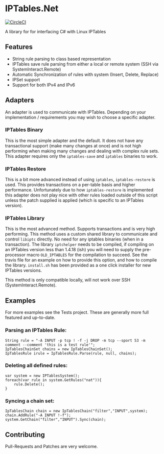 # IPTables.Net

[![CircleCI](https://circleci.com/gh/splitice/IPTables.Net.svg?style=svg)](https://circleci.com/gh/splitice/IPTables.Net)


A library for for interfacing C# with Linux IPTables

## Features

-  String rule parsing to class based representation
-  IPTables save rule parsing from either a local or remote system (SSH via SystemInteract.Remote)
-  Automatic Synchronization of rules with system (Insert, Delete, Replace)
-  IPSet support
-  Support for both IPv4 and IPv6

## Adapters

An adapter is used to communicate with IPTables. Depending on your implementation / requirements you may wish to choose a specific adapter.

### IPTables Binary
This is the most simple adapter and the default. It does not have any transactional support (make many changes at once) and is not high performing when making many changes and dealing with complex rule sets. This adapter requires only the ```iptables-save``` and ```iptables``` binaries to work.

### IPTables Restore
This is a bit more advanced instead of using ```iptables```, ```iptables-restore``` is used. This provides transactions on a per-table basis and higher performance. Unfortunately due to how ```iptables-restore``` is implemented this adapter does not play nice with other rules loaded outside of this script unless the patch supplied is applied (which is specific to an IPTables version).

### IPTables Library
This is the most advanced method. Supports transactions and is very high performing. This method uses a custom shared library to communicate and control ```libiptc``` directly. No need for any iptables binaries (when in a transaction). The library ```iptchelper``` needs to be compiled, if compiling on an IPTables version less than 1.4.18 (ish) you will need to supply the pre-processor macro ```OLD_IPTABLES``` for the compilation to succeed. See the travis file for an example on how to provide this option, and how to compile the library. ```install.sh``` has been provided as a one click installer for new IPTables versions.

This method is only compatible locally, will not work over SSH (SystemInteract.Remote).

## Examples

For more examples see the Tests project. These are generally more full featured and up-to-date.

### Parsing an IPTables Rule:

    String rule = "-A INPUT -p tcp ! -f -j DROP -m tcp --sport 53 -m comment --comment 'this is a test rule'";
    IpTablesChainSet chains = new IpTablesChainSet();
    IpTablesRule irule = IpTablesRule.Parse(rule, null, chains);

### Deleting all defined rules:

    var system = new IPTablesSystem();
    foreach(var rule in system.GetRules("nat")){
        rule.Delete();
    }

### Syncing a chain set:

    IpTablesChain chain = new IpTablesChain("filter","INPUT",system); 
    chain.AddRule("-A INPUT !-f"); 
    system.GetChain("filter","INPUT").Sync(chain);
	
## Contributing
Pull-Requests and Patches are very welcome.